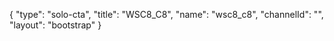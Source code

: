 {
    "type": "solo-cta",
    "title": "WSC8_C8",
    "name": "wsc8_c8",
    "channelId": "",
    "layout": "bootstrap"
}